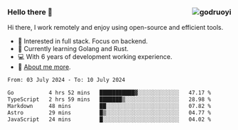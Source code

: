 ### Hello there 👋 <img align="right" src="https://github-readme-stats.vercel.app/api?username=godruoyi&show_icons=true" alt="godruoyi" />

Hi there, I work remotely and enjoy using open-source and efficient tools.

- 🔭 Interested in full stack. Focus on backend.
- 🌱 Currently learning Golang and Rust.
- 💻 With 6 years of development working experience.
- 👒 [About me more](https://godruoyi.com/posts/about-godruoyi).



<!--START_SECTION:waka-->

```txt
From: 03 July 2024 - To: 10 July 2024

Go           4 hrs 52 mins   ███████████▓░░░░░░░░░░░░░   47.17 %
TypeScript   2 hrs 59 mins   ███████▒░░░░░░░░░░░░░░░░░   28.98 %
Markdown     48 mins         ██░░░░░░░░░░░░░░░░░░░░░░░   07.82 %
Astro        29 mins         █▒░░░░░░░░░░░░░░░░░░░░░░░   04.77 %
JavaScript   24 mins         █░░░░░░░░░░░░░░░░░░░░░░░░   04.02 %
```

<!--END_SECTION:waka-->

